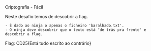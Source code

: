 Criptografia - Fácil

Neste desafio temos de descobrir a flag.

    - É dado ao ninja o apenas o ficheiro 'baralhado.txt'.
    - O ninja deve descobrir que o texto está "de trás pra frente" e descobrir a flag.

Flag: CD25{Está tudo escrito ao contrário}
